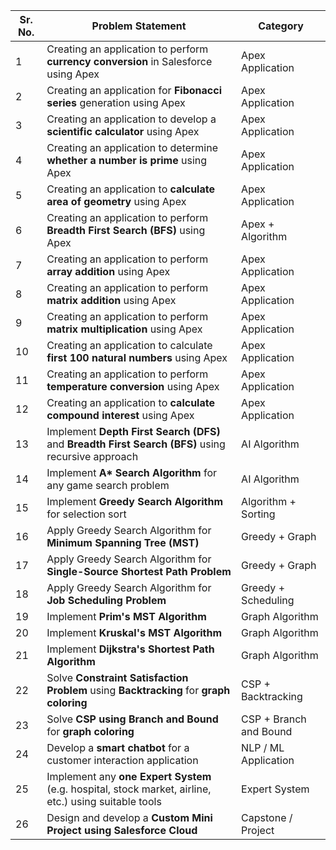 | Sr. No. | Problem Statement                                                                                      | Category                    |
|---------|--------------------------------------------------------------------------------------------------------|-----------------------------|
| 1       | Creating an application to perform **currency conversion** in Salesforce using Apex                   | Apex Application            |
| 2       | Creating an application for **Fibonacci series** generation using Apex                                 | Apex Application            |
| 3       | Creating an application to develop a **scientific calculator** using Apex                              | Apex Application            |
| 4       | Creating an application to determine **whether a number is prime** using Apex                          | Apex Application            |
| 5       | Creating an application to **calculate area of geometry** using Apex                                   | Apex Application            |
| 6       | Creating an application to perform **Breadth First Search (BFS)** using Apex                           | Apex + Algorithm            |
| 7       | Creating an application to perform **array addition** using Apex                                       | Apex Application            |
| 8       | Creating an application to perform **matrix addition** using Apex                                      | Apex Application            |
| 9       | Creating an application to perform **matrix multiplication** using Apex                                | Apex Application            |
| 10      | Creating an application to calculate **first 100 natural numbers** using Apex                          | Apex Application            |
| 11      | Creating an application to perform **temperature conversion** using Apex                               | Apex Application            |
| 12      | Creating an application to **calculate compound interest** using Apex                                  | Apex Application            |
| 13      | Implement **Depth First Search (DFS)** and **Breadth First Search (BFS)** using recursive approach     | AI Algorithm                |
| 14      | Implement **A\* Search Algorithm** for any game search problem                                          | AI Algorithm                |
| 15      | Implement **Greedy Search Algorithm** for selection sort                                               | Algorithm + Sorting         |
| 16      | Apply Greedy Search Algorithm for **Minimum Spanning Tree (MST)**                                      | Greedy + Graph              |
| 17      | Apply Greedy Search Algorithm for **Single-Source Shortest Path Problem**                              | Greedy + Graph              |
| 18      | Apply Greedy Search Algorithm for **Job Scheduling Problem**                                           | Greedy + Scheduling         |
| 19      | Implement **Prim's MST Algorithm**                                                                      | Graph Algorithm             |
| 20      | Implement **Kruskal's MST Algorithm**                                                                   | Graph Algorithm             |
| 21      | Implement **Dijkstra's Shortest Path Algorithm**                                                       | Graph Algorithm             |
| 22      | Solve **Constraint Satisfaction Problem** using **Backtracking** for **graph coloring**               | CSP + Backtracking          |
| 23      | Solve **CSP using Branch and Bound** for **graph coloring**                                            | CSP + Branch and Bound      |
| 24      | Develop a **smart chatbot** for a customer interaction application                                     | NLP / ML Application        |
| 25      | Implement any **one Expert System** (e.g. hospital, stock market, airline, etc.) using suitable tools  | Expert System               |
| 26      | Design and develop a **Custom Mini Project using Salesforce Cloud**                                    | Capstone / Project          |